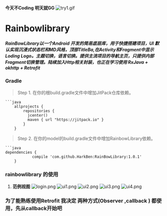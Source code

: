 **今天不Coding 明天就GG**
 ![try1.gif](./pictures/try1.gif)
# Rainbowlibrary
##### RainBowLibrary以一个Android 开发的简易底层库，用于快捷搭建项目，UI 默认实现沉浸式状态栏和MD风格，顶部TitleBa,在Activity和Fragment中显示Loding Logo。主题切换，语言切换。提供主流项目的导航主页，只提供内部Fragment切换管理。陆续加入Http相关封装，也正在学习使用 RxJava + okhttp + Retrofit

### Gradle
>
>    Step 1. 在你的根build.gradle文件中增加JitPack仓库依赖。
>    
    ```java
        allprojects {
            repositories {
              jcenter()
              maven { url "https://jitpack.io" }
            }
        }
>    
>   Step 2. 在你的model的build.gradle文件中增加RainbowLibrary依赖。
>
    ```java
    dependencies {
    	        compile 'com.github.HarkBen:RainBowLibrary:1.0.1'
    	}

### rainbowlibrary 的使用
1. **范例视图**
   	![login.png](./pictures/login.png)
   	![ui1.png](./pictures/ui2.png)
   	![ui2.png](./pictures/ui3.png)
   	![ui3.png](./pictures/ui3.png)
   	![ui4.png](./pictures/ui4.png)   	

    	
### 为了能熟练使用Retrofit 我决定 两种方式(Observer ,callback ) 都使用，先从callback开始吧
    
   
   


